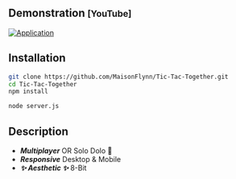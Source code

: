 ## Demonstration <small>[YouTube]</small>

[![Application](https://img.youtube.com/vi/NptFc4zvgEE/maxresdefault.jpg)](https://www.youtube.com/watch?v=NptFc4zvgEE)

## Installation

```bash
git clone https://github.com/MaisonFlynn/Tic-Tac-Together.git
cd Tic-Tac-Together
npm install
```

```bash
node server.js
```

## Description

- ***Multiplayer*** OR Solo Dolo 🤖
- ***Responsive*** Desktop & Mobile
- ***✨ Aesthetic ✨*** 8-Bit 